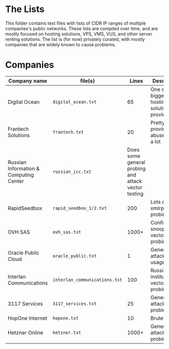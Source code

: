 # The Lists
This folder contains text files with lists of CIDR IP ranges of multiple companies's public networks. These lists are compiled over time, and are mostly focused on hosting solutions, VPS, VMS, VUS, and other server renting solutions. The list is (for now) privately curated, with mostly companies that are widely known to cause problems. 

# Companies
| Company name | file(s) | Lines | Description |
| --- | --- | --- | --- |
| Digital Ocean | `digital_ocean.txt` | 65 | One of the biggest hosting solutions provider |
| Frantech Solutions | `frantech.txt` | 20 | Pretty big provider, abused quite a lot |
| Russian Information & Computing Center | `russian_icc.txt` | Does some general probing and attack vector testing |
| RapidSeedbox | `rapid_seedbox_1/2.txt` | 200 | Lots of xmlrpc and probing |
| OVH SAS | `ovh_sas.txt` | 1000+ | Configuration snooping and vector probing |
| Oracle Public Cloud | `oracle_public.txt` | 1 | General attack and usage |
| Interlan Communications | `interlan_communications.txt` | 100 | Russian institute, vector probing |
| 3117 Services | `3117_services.txt` | 25 | General attack vector probing |
| HopOne Internet | `hopone.txt` | 10 | Bruteforcing |
| Hetzner Online | `hetzner.txt` | 1000+ | General attack vector probing |